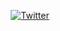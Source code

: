 <p align="center">
<a href="https://twitter.com/uMaguzin">
    <img alt="Twitter" src="https://img.shields.io/twitter/url?style=social&url=https%3A%2F%2Ftwitter.com%2FuMaguzin">
</a>